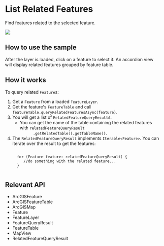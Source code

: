 <h1>List Related Features</h1>

<p>Find features related to the selected feature.</p>

<p><img src="ListRelatedFeatures.png"/></p>

<h2>How to use the sample</h2>

<p>After the layer is loaded, click on a feature to select it. An accordion view will display related features 
grouped by feature table.</p>

<h2>How it works</h2>

<p>To query related <code>Feature</code>s:</p>

<ol>
  <li>Get a <code>Feature</code> from a loaded <code>FeatureLayer</code>.</li>
  <li>Get the feature's <code>FeatureTable</code> and call <code>featureTable.queryRelatedFeaturesAsync(feature)</code>.</li>
  <li>You will get a list of <code>RelatedFeatureQueryResult</code>s.
    <ul>
      <li>You can get the name of the table containing the related features with <code>relatedFeatureQueryResult
      .getRelatedTable().getTableName()</code>.</li>
    </ul>
  </li>
  <li>The <code>RelatedFeatureQueryResult</code> implements <code>Iterable&lt;Feature&gt;</code>. You can iterate over 
  the result to get the features:
  <pre><code>
  for (Feature feature: relatedFeatureQueryResult) {
     //do something with the related feature...
  }
  </code></pre>
</ol>

<h2>Relevant API</h2>

<ul>
  <li>ArcGISFeature</li>
  <li>ArcGISFeatureTable</li>
  <li>ArcGISMap</li>
  <li>Feature</li>
  <li>FeatureLayer</li>
  <li>FeatureQueryResult</li>
  <li>FeatureTable</li>
  <li>MapView</li>
  <li>RelatedFeatureQueryResult</li>
</ul>
